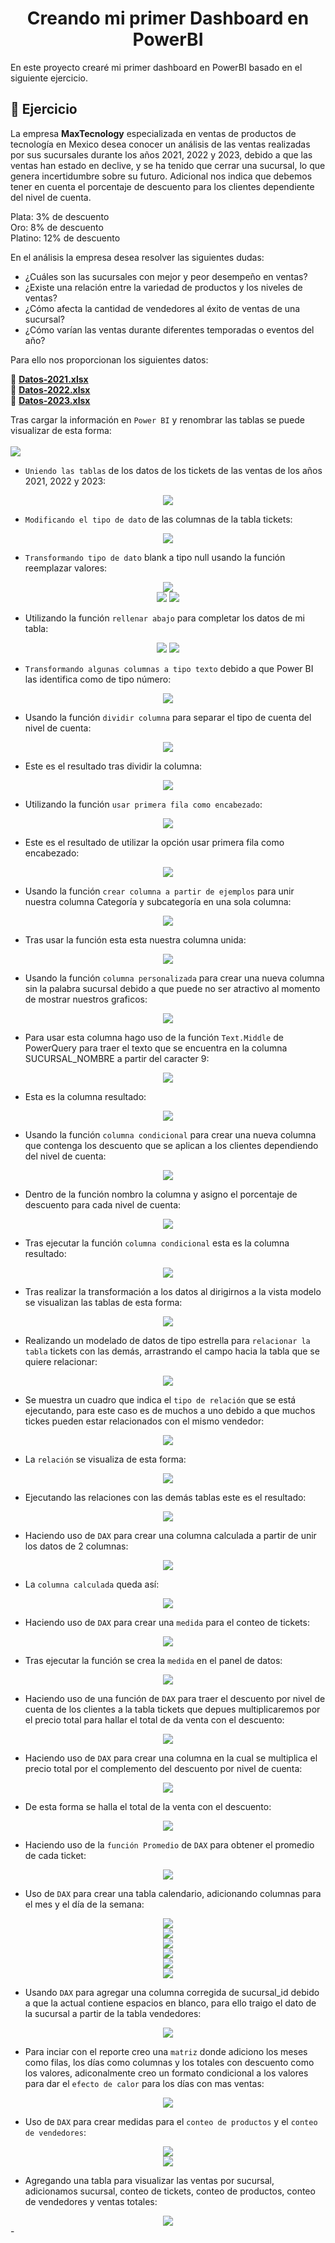 <h1 align="center"> Creando mi primer Dashboard en PowerBI</h1>
En este proyecto crearé mi primer dashboard en PowerBI basado en el siguiente ejercicio.

## :page_with_curl: Ejercicio

La empresa **MaxTecnology** especializada en ventas de productos de tecnología en Mexico desea conocer un análisis de las ventas realizadas por sus sucursales durante los años 2021, 2022 y 2023, debido a que las  ventas han estado en declive, y se ha tenido que cerrar una sucursal, lo que genera incertidumbre sobre su futuro. Adicional nos indica que debemos tener en cuenta el porcentaje de descuento para los clientes dependiente del nivel de cuenta.


Plata: 3% de descuento  
Oro: 8% de descuento  
Platino: 12% de descuento  

En el análisis la empresa desea resolver las siguientes dudas:
- ¿Cuáles son las sucursales con mejor y peor desempeño en ventas?
- ¿Existe una relación entre la variedad de productos y los niveles de ventas?
- ¿Cómo afecta la cantidad de vendedores al éxito de ventas de una sucursal?
- ¿Cómo varían las ventas durante diferentes temporadas o eventos del año?

Para ello nos proporcionan los siguientes datos:

:link: **[Datos-2021.xlsx](./assets/docs/Datos2021.xlsx)**  
:link: **[Datos-2022.xlsx](./assets/docs/Datos2022.xlsx)**  
:link: **[Datos-2023.xlsx](./assets/docs/Datos2022.xlsx)**

Tras cargar la información en `Power BI` y renombrar las tablas se puede visualizar de esta forma:
<br><br>
<img  src="https://raw.githubusercontent.com/WilliamLopez663/Creando-mi-primer-Dashboard-en-PowerBI/main/assets/images/datos-cargados.PNG">

- `Uniendo las tablas` de los datos de los tickets de las ventas de los años 2021, 2022 y 2023:
<div align="center">
  <img  src="https://raw.githubusercontent.com/WilliamLopez663/Creando-mi-primer-Dashboard-en-PowerBI/main/assets/images/uniendo-tablas.PNG">
</div>

- `Modificando el tipo de dato` de las columnas de la tabla tickets:
<div align="center">
  <img  src="https://raw.githubusercontent.com/WilliamLopez663/Creando-mi-primer-Dashboard-en-PowerBI/main/assets/images/uniendo-tablas.PNG">
</div>

- `Transformando tipo de dato` blank a tipo null usando la función reemplazar valores:
<div align="center">
  <img  src="https://raw.githubusercontent.com/WilliamLopez663/Creando-mi-primer-Dashboard-en-PowerBI/main/assets/images/transformando-celda-tipo-null-ejecutando.PNG">
</div>
<div align="center">
  <img  src="https://raw.githubusercontent.com/WilliamLopez663/Creando-mi-primer-Dashboard-en-PowerBI/main/assets/images/transformando-celda-tipo-null.PNG">
  <img  src="https://raw.githubusercontent.com/WilliamLopez663/Creando-mi-primer-Dashboard-en-PowerBI/main/assets/images/transformando-celda-tipo-null-final.PNG">
</div>

- Utilizando la función `rellenar abajo` para completar los datos de mi tabla:
<div align="center">
  <img  src="https://raw.githubusercontent.com/WilliamLopez663/Creando-mi-primer-Dashboard-en-PowerBI/main/assets/images/rellenar-abajo.png">
  <img  src="https://raw.githubusercontent.com/WilliamLopez663/Creando-mi-primer-Dashboard-en-PowerBI/main/assets/images/rellenar-abajo-final.png">
</div>

- `Transformando algunas columnas a tipo texto` debido a que Power BI las identifica como de tipo número:
<div align="center">
  <img  src="https://raw.githubusercontent.com/WilliamLopez663/Creando-mi-primer-Dashboard-en-PowerBI/main/assets/images/transformando-tipo-dato.PNG">
</div>

- Usando la función `dividir columna` para separar el tipo de cuenta del nivel de cuenta:
<div align="center">
  <img  src="https://raw.githubusercontent.com/WilliamLopez663/Creando-mi-primer-Dashboard-en-PowerBI/main/assets/images/dividir-columna.PNG">
</div>

- Este es el resultado tras dividir la columna:
<div align="center">
  <img  src="https://raw.githubusercontent.com/WilliamLopez663/Creando-mi-primer-Dashboard-en-PowerBI/main/assets/images/dividir-columna-final.PNG">
</div>

- Utilizando la función `usar primera fila como encabezado`:
<div align="center">
  <img  src="https://raw.githubusercontent.com/WilliamLopez663/Creando-mi-primer-Dashboard-en-PowerBI/main/assets/images/usando-primera-fila-como-encabezado.PNG">
</div>

- Este es el resultado de utilizar la opción usar primera fila como encabezado:
<div align="center">
  <img  src="https://raw.githubusercontent.com/WilliamLopez663/Creando-mi-primer-Dashboard-en-PowerBI/main/assets/images/usando-primera-fila-como-encabezado-final.PNG">
</div>

- Usando la función `crear columna a partir de ejemplos` para unir nuestra columna Categoría y subcategoría en una sola columna:
<div align="center">
  <img  src="https://raw.githubusercontent.com/WilliamLopez663/Creando-mi-primer-Dashboard-en-PowerBI/main/assets/images/crear-columna-a-partir-de-ejemplos.PNG">
</div>

- Tras usar la función esta esta nuestra columna unida:
<div align="center">
  <img  src="https://raw.githubusercontent.com/WilliamLopez663/Creando-mi-primer-Dashboard-en-PowerBI/main/assets/images/crear-columna-a-partir-de-ejemplos-final.PNG">
</div>

- Usando la función `columna personalizada` para crear una nueva columna sin la palabra sucursal debido a que puede no ser atractivo al momento de mostrar nuestros graficos:
<div align="center">
  <img  src="https://raw.githubusercontent.com/WilliamLopez663/Creando-mi-primer-Dashboard-en-PowerBI/main/assets/images/columna-personalizada.PNG">
</div>

- Para usar esta columna hago uso de la función `Text.Middle` de PowerQuery para traer el texto que se encuentra en la columna SUCURSAL_NOMBRE a partir del caracter 9:
<div align="center">
  <img  src="https://raw.githubusercontent.com/WilliamLopez663/Creando-mi-primer-Dashboard-en-PowerBI/main/assets/images/text-middle.PNG">
</div>

- Esta es la columna resultado:
<div align="center">
  <img  src="https://raw.githubusercontent.com/WilliamLopez663/Creando-mi-primer-Dashboard-en-PowerBI/main/assets/images/columna-personalizada-final.PNG">
</div>

- Usando la función `columna condicional` para crear una nueva columna que contenga los descuento que se aplican a los clientes dependiendo del nivel de cuenta:
<div align="center">
  <img  src="https://raw.githubusercontent.com/WilliamLopez663/Creando-mi-primer-Dashboard-en-PowerBI/main/assets/images/columna-condicional.PNG">
</div>

- Dentro de la función nombro la columna y asigno el porcentaje de descuento para cada nivel de cuenta:
<div align="center">
  <img  src="https://raw.githubusercontent.com/WilliamLopez663/Creando-mi-primer-Dashboard-en-PowerBI/main/assets/images/columna-condicional-ejecutando.PNG">
</div>

- Tras ejecutar la función `columna condicional` esta es la columna resultado:
<div align="center">
  <img  src="https://raw.githubusercontent.com/WilliamLopez663/Creando-mi-primer-Dashboard-en-PowerBI/main/assets/images/columna-condicional-final.PNG">
</div>

- Tras realizar la transformación a los datos al dirigirnos a la vista modelo se visualizan las tablas de esta forma:
<div align="center">
  <img  src="https://raw.githubusercontent.com/WilliamLopez663/Creando-mi-primer-Dashboard-en-PowerBI/main/assets/images/datos-transformados.PNG">
</div>

- Realizando un modelado de datos de tipo estrella para `relacionar la tabla` tickets con las demás, arrastrando el campo hacia la tabla que se quiere relacionar:
<div align="center">
  <img  src="https://raw.githubusercontent.com/WilliamLopez663/Creando-mi-primer-Dashboard-en-PowerBI/main/assets/images/creando-relacion.png">
</div>

- Se muestra un cuadro que indica el `tipo de relación` que se está ejecutando, para este caso es de muchos a uno debido a que muchos tickes pueden estar relacionados con el mismo vendedor:
<div align="center">
  <img  src="https://raw.githubusercontent.com/WilliamLopez663/Creando-mi-primer-Dashboard-en-PowerBI/main/assets/images/tipo-de-relacion.PNG">
</div>

- La `relación` se visualiza de esta forma:
<div align="center">
  <img  src="https://raw.githubusercontent.com/WilliamLopez663/Creando-mi-primer-Dashboard-en-PowerBI/main/assets/images/relacion-final.PNG">
</div>

- Ejecutando las relaciones con las demás tablas este es el resultado:
<div align="center">
  <img  src="https://raw.githubusercontent.com/WilliamLopez663/Creando-mi-primer-Dashboard-en-PowerBI/main/assets/images/relaciones-final.PNG">
</div>

- Haciendo uso de `DAX` para crear una columna calculada a partir de unir los datos de 2 columnas:
<div align="center">
  <img  src="https://raw.githubusercontent.com/WilliamLopez663/Creando-mi-primer-Dashboard-en-PowerBI/main/assets/images/dax-columna-calculada.PNG">
</div>

- La `columna calculada` queda así:
<div align="center">
  <img  src="https://raw.githubusercontent.com/WilliamLopez663/Creando-mi-primer-Dashboard-en-PowerBI/main/assets/images/dax-columna-calculada-final.PNG">
</div>

- Haciendo uso de `DAX` para crear una `medida` para el conteo de tickets:
<div align="center">
  <img  src="https://raw.githubusercontent.com/WilliamLopez663/Creando-mi-primer-Dashboard-en-PowerBI/main/assets/images/dax-crear-medida-conteo-tickets.PNG">
</div>

- Tras ejecutar la función se crea la `medida` en el panel de datos:
<div align="center">
  <img  src="https://raw.githubusercontent.com/WilliamLopez663/Creando-mi-primer-Dashboard-en-PowerBI/main/assets/images/dax-medida-conteo-tickets.PNG">
</div>

- Haciendo uso de una función de `DAX` para traer el descuento por nivel de cuenta de los clientes a la tabla tickets que depues multiplicaremos por el precio total para hallar el total de da venta con el descuento:
<div align="center">
  <img  src="https://raw.githubusercontent.com/WilliamLopez663/Creando-mi-primer-Dashboard-en-PowerBI/main/assets/images/dax-related-descuento-nivel-cuenta.PNG">
</div>

- Haciendo uso de `DAX` para crear una columna en la cual se multiplica el precio total por el complemento del descuento por nivel de cuenta:
<div align="center">
  <img  src="https://raw.githubusercontent.com/WilliamLopez663/Creando-mi-primer-Dashboard-en-PowerBI/main/assets/images/dax-multiplicando-precio-total-por-complemento-descuento-nivel-cuenta.PNG">
</div>

- De esta forma se halla el total de la venta con el descuento:
<div align="center">
  <img  src="https://raw.githubusercontent.com/WilliamLopez663/Creando-mi-primer-Dashboard-en-PowerBI/main/assets/images/total-venta-con-descuento.PNG">
</div>

- Haciendo uso de la `función Promedio` de `DAX` para obtener el promedio de cada ticket:
<div align="center">
  <img  src="https://raw.githubusercontent.com/WilliamLopez663/Creando-mi-primer-Dashboard-en-PowerBI/main/assets/images/dax-average-promedio-tickets.PNG">
</div>

- Uso de `DAX` para crear una tabla calendario, adicionando columnas para el mes y el día de la semana:
<div align="center">
  <img  src="https://raw.githubusercontent.com/WilliamLopez663/Creando-mi-primer-Dashboard-en-PowerBI/main/assets/images/dax-tabla-calendario.PNG">
</div>  
<div align="center">
  <img  src="https://raw.githubusercontent.com/WilliamLopez663/Creando-mi-primer-Dashboard-en-PowerBI/main/assets/images/dax-columna-mes.PNG">
</div>  
<div align="center">
  <img  src="https://raw.githubusercontent.com/WilliamLopez663/Creando-mi-primer-Dashboard-en-PowerBI/main/assets/images/dax-columna-mes-texto.PNG">
</div> 
<div align="center">
  <img  src="https://raw.githubusercontent.com/WilliamLopez663/Creando-mi-primer-Dashboard-en-PowerBI/main/assets/images/dax-columna-dia-semana.PNG">
</div>
<div align="center">
  <img  src="https://raw.githubusercontent.com/WilliamLopez663/Creando-mi-primer-Dashboard-en-PowerBI/main/assets/images/dax-columna-dia-semana-texto.PNG">
</div>
<div align="center">
  <img  src="https://raw.githubusercontent.com/WilliamLopez663/Creando-mi-primer-Dashboard-en-PowerBI/main/assets/images/tabla-calendario.PNG">
</div>

- Usando `DAX` para agregar una columna corregida de sucursal_id debido a que la actual contiene espacios en blanco, para ello traigo el dato de la sucursal a partir de la tabla vendedores:
<div align="center">
  <img  src="https://raw.githubusercontent.com/WilliamLopez663/Creando-mi-primer-Dashboard-en-PowerBI/main/assets/images/dax-correccion-columna-sucursal-id.PNG">
</div>

- Para inciar con el reporte creo una `matriz` donde adiciono los meses como filas, los días como columnas y los totales con descuento como los valores, adiconalmente creo un formato condicional a los valores para dar el `efecto de calor` para los días con mas ventas:
<div align="center">
  <img  src="https://raw.githubusercontent.com/WilliamLopez663/Creando-mi-primer-Dashboard-en-PowerBI/main/assets/images/matriz-meses-dias-totales.PNG">
</div>

- Uso de `DAX` para crear medidas para el `conteo de productos` y el `conteo de vendedores`:
<div align="center">
  <img  src="https://raw.githubusercontent.com/WilliamLopez663/Creando-mi-primer-Dashboard-en-PowerBI/main/assets/images/dax-medida-conteo-productos.PNG">
</div>
<div align="center">
  <img  src="https://raw.githubusercontent.com/WilliamLopez663/Creando-mi-primer-Dashboard-en-PowerBI/main/assets/images/dax-medida-conteo-vendedores.PNG">
</div>

- Agregando una tabla para visualizar las ventas por sucursal, adicionamos sucursal, conteo de tickets, conteo de productos, conteo de vendedores y ventas totales:
<div align="center">
  <img  src="https://raw.githubusercontent.com/WilliamLopez663/Creando-mi-primer-Dashboard-en-PowerBI/main/assets/images/tabla-ventas-por-sucursal.PNG">
</div>
- 
